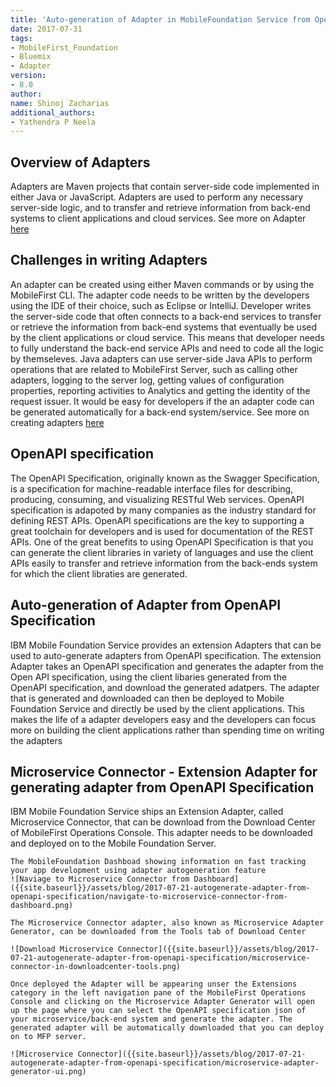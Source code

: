 ```yaml
---
title: 'Auto-generation of Adapter in MobileFoundation Service from OpenAPI specification of a micro-service'
date: 2017-07-31
tags:
- MobileFirst_Foundation
- Bluemix
- Adapter
version:
- 8.0
author: 
name: Shinoj Zacharias
additional_authors:
- Yathendra P Neela
---
```


## Overview of Adapters

Adapters are Maven projects that contain server-side code implemented in either Java or JavaScript. Adapters are used to perform any necessary server-side logic, and to transfer and retrieve information from back-end systems to client applications and cloud services. See more on Adapter [here](http://mobilefirstplatform.ibmcloud.com/tutorials/en/foundation/8.0/adapters)

## Challenges in writing Adapters
An adapter can be created using either Maven commands or by using the MobileFirst CLI. The adapter code needs to be
written by the developers using the IDE of their choice, such as Eclipse or IntelliJ. Developer writes the server-side code that often connects to a back-end services to transfer or retrieve the information from back-end systems that eventually be used by the client applications or cloud service. This means that developer needs to fully understand the back-end service APIs and need to code all the logic by themseleves. Java adapters can use server-side Java APIs to perform operations that are related to MobileFirst Server, such as calling other adapters, logging to the server log, getting values of configuration properties, reporting activities to Analytics and getting the identity of the request issuer. It would be easy for developers if the an adapter code can be generated automatically for a back-end system/service. See more on creating adapters [here](http://mobilefirstplatform.ibmcloud.com/tutorials/en/foundation/8.0/adapters/creating-adapters)

## OpenAPI specification
The OpenAPI Specification, originally known as the Swagger Specification, is a specification for machine-readable interface files for describing, producing, consuming, and visualizing RESTful Web services. OpenAPI specification is adapoted by many companies as the industry standard for defining REST APIs. OpenAPI specifications are the key to supporting a great toolchain for developers and is used for documentation of the REST APIs. One of the great benefits to using OpenAPI Specification is that you can generate the client libraries in variety of languages and use the client APIs easily to transfer and retrieve information from the back-ends system for which the client libraties are generated.

## Auto-generation of Adapter from OpenAPI Specification
IBM Mobile Foundation Service provides an extension Adapters that can be used to auto-generate adapters from OpenAPI specification. The extension Adapter takes an OpenAPI specification and generates the adapter from the Open API specification, using the client libaries generated from the OpenAPI specification, and download the generated adatpers. The adapter that is generated and downloaded can then be deployed to Mobile Foundation Service and directly be used by the client applications. This makes the life of a adapter developers easy and the developers can focus more on building the client applications rather than spending time on writing the adapters

## Microservice Connector - Extension Adapter for generating adapter from OpenAPI Specification
IBM Mobile Foundation Service ships an Extension Adapter, called Microservice Connector, that can be download from the Download Center of MobileFirst Operations Console. This adapter needs to be downloaded and deployed on to the Mobile Foundation Server. 

    The MobileFoundation Dashboad showing information on fast tracking your app development using adapter autogeneration feature
    ![Naviage to Microservice Connector from Dashboard]({{site.baseurl}}/assets/blog/2017-07-21-autogenerate-adapter-from-openapi-specification/navigate-to-microservice-connector-from-dashboard.png)

    The Microservice Connector adapter, also known as Microservice Adapter Generator, can be downloaded from the Tools tab of Download Center
    
    ![Download Microservice Connector]({{site.baseurl}}/assets/blog/2017-07-21-autogenerate-adapter-from-openapi-specification/microservice-connector-in-downloadcenter-tools.png)

    Once deployed the Adapter will be appearing unser the Extensions category in the left navigation pane of the MobileFirst Operations Console and clicking on the Microservice Adapter Generator will open up the page where you can select the OpenAPI specification json of your microservice/back-end system and generate the adapter. The generated adapter will be automatically downloaded that you can deploy on to MFP server.

    ![Microservice Connector]({{site.baseurl}}/assets/blog/2017-07-21-autogenerate-adapter-from-openapi-specification/microservice-adapter-generator-ui.png)


   
